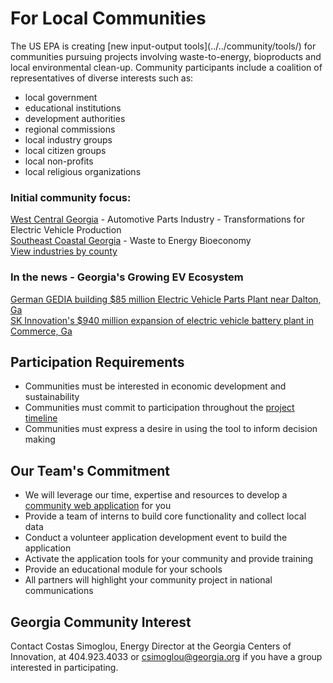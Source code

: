 # For Local Communities

<!--
We're looking to bring on board 2-3 local <span style="display:none" class="georgia">Georgia</span> communities. 
-->The US EPA is creating [new input-output tools](../../community/tools/) for communities pursuing projects involving waste-to-energy, bioproducts and local environmental clean-up. Community participants include a coalition of representatives of diverse interests such as:

- local government
- educational institutions
- development authorities
- regional commissions
- local industry groups
- local citizen groups
- local non-profits   
- local religious organizations

### Initial community focus:  

[West Central Georgia](../../localsite/info/#regiontitle=West+Central+Georgia&geo=US13045,US13077,US13143,US13145,US13149,US13199,US13223,US13233,US13263,US13285,US01111,US01017&lat=33.0362&lon=-85.0322&go=parts) - Automotive Parts Industry -  Transformations for Electric Vehicle Production  
[Southeast Coastal Georgia](../../localsite/info/#regiontitle=Southeast+Coastal+Georgia&geo=US13001,US13005,US13127,US13161,US13229,US13305&lat=31.1891&lon=-81.4979&go=bioeconomy) - Waste to Energy Bioeconomy  
[View industries by county](../../localsite/info/)  

### In the news - Georgia's Growing EV Ecosystem  

[German GEDIA building $85 million Electric Vehicle Parts Plant near Dalton, Ga](https://www.bizjournals.com/atlanta/news/2020/07/29/gedia-automotive-group-plant-dalton-georgia.html)  
[SK Innovation's $940 million expansion of electric vehicle battery plant in Commerce, Ga](https://www.bizjournals.com/atlanta/news/2020/06/30/sk-innovation-georgia-electric-vehicle-plant.html)  

## Participation Requirements
- Communities must be interested in economic development and sustainability
- Communities must commit to participation throughout the [project timeline](../about/index.html#Timeline)
- Communities must express a desire in using the tool to inform decision making

## Our Team's Commitment
- We will leverage our time, expertise and resources to develop a [community web application](../projects) for you
- Provide a team of interns to build core functionality and collect local data
- Conduct a volunteer application development event to build the application
- Activate the application tools for your community and provide training
- Provide an educational module for your schools 
- All partners will highlight your community project in national communications


## Georgia Community Interest
Contact Costas Simoglou, Energy Director at the Georgia Centers of Innovation, at 404.923.4033 or csimoglou@georgia.org if you have a group interested in participating.
